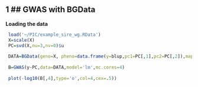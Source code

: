 ## 1 ## GWAS with BGData


**Loading the data**
```R
 load('~/PIC/example_sire_wg.RData')
 X=scale(X)
 PC=svd(X,nu=3,nv=0)$u
 
 DATA=BGData(geno=X, pheno=data.frame(y=blup,pc1=PC[,1],pc2=PC[,2]),map=data.frame())
 
 B=GWAS(y~PC,data=DATA,model='lm',mc.cores=4) 
 
 plot(-log10(B[,4],type='o',col=4,cex=.5))


```
